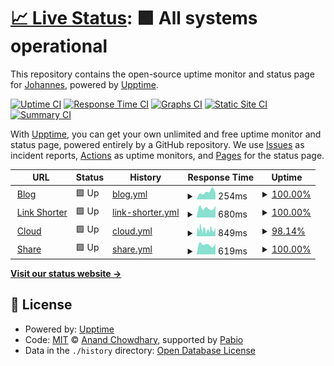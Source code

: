 # [📈 Live Status](https://status.dittrich.pro): <!--live status--> **🟩 All systems operational**

This repository contains the open-source uptime monitor and status page for [Johannes](dittrich.pro), powered by [Upptime](https://github.com/upptime/upptime).

[![Uptime CI](https://github.com/Jojodicus/upptime/workflows/Uptime%20CI/badge.svg)](https://github.com/Jojodicus/upptime/actions?query=workflow%3A%22Uptime+CI%22)
[![Response Time CI](https://github.com/Jojodicus/upptime/workflows/Response%20Time%20CI/badge.svg)](https://github.com/Jojodicus/upptime/actions?query=workflow%3A%22Response+Time+CI%22)
[![Graphs CI](https://github.com/Jojodicus/upptime/workflows/Graphs%20CI/badge.svg)](https://github.com/Jojodicus/upptime/actions?query=workflow%3A%22Graphs+CI%22)
[![Static Site CI](https://github.com/Jojodicus/upptime/workflows/Static%20Site%20CI/badge.svg)](https://github.com/Jojodicus/upptime/actions?query=workflow%3A%22Static+Site+CI%22)
[![Summary CI](https://github.com/Jojodicus/upptime/workflows/Summary%20CI/badge.svg)](https://github.com/Jojodicus/upptime/actions?query=workflow%3A%22Summary+CI%22)

With [Upptime](https://upptime.js.org), you can get your own unlimited and free uptime monitor and status page, powered entirely by a GitHub repository. We use [Issues](https://github.com/Jojodicus/upptime/issues) as incident reports, [Actions](https://github.com/Jojodicus/upptime/actions) as uptime monitors, and [Pages](https://status.dittrich.pro) for the status page.

<!--start: status pages-->
<!-- This summary is generated by Upptime (https://github.com/upptime/upptime) -->
<!-- Do not edit this manually, your changes will be overwritten -->
<!-- prettier-ignore -->
| URL | Status | History | Response Time | Uptime |
| --- | ------ | ------- | ------------- | ------ |
| <img alt="" src="https://icons.duckduckgo.com/ip3/dittrich.pro.ico" height="13"> [Blog](https://dittrich.pro) | 🟩 Up | [blog.yml](https://github.com/Jojodicus/upptime/commits/HEAD/history/blog.yml) | <details><summary><img alt="Response time graph" src="./graphs/blog/response-time-week.png" height="20"> 254ms</summary><br><a href="https://status.dittrich.pro/history/blog"><img alt="Response time 289" src="https://img.shields.io/endpoint?url=https%3A%2F%2Fraw.githubusercontent.com%2FJojodicus%2Fupptime%2FHEAD%2Fapi%2Fblog%2Fresponse-time.json"></a><br><a href="https://status.dittrich.pro/history/blog"><img alt="24-hour response time 218" src="https://img.shields.io/endpoint?url=https%3A%2F%2Fraw.githubusercontent.com%2FJojodicus%2Fupptime%2FHEAD%2Fapi%2Fblog%2Fresponse-time-day.json"></a><br><a href="https://status.dittrich.pro/history/blog"><img alt="7-day response time 254" src="https://img.shields.io/endpoint?url=https%3A%2F%2Fraw.githubusercontent.com%2FJojodicus%2Fupptime%2FHEAD%2Fapi%2Fblog%2Fresponse-time-week.json"></a><br><a href="https://status.dittrich.pro/history/blog"><img alt="30-day response time 357" src="https://img.shields.io/endpoint?url=https%3A%2F%2Fraw.githubusercontent.com%2FJojodicus%2Fupptime%2FHEAD%2Fapi%2Fblog%2Fresponse-time-month.json"></a><br><a href="https://status.dittrich.pro/history/blog"><img alt="1-year response time 289" src="https://img.shields.io/endpoint?url=https%3A%2F%2Fraw.githubusercontent.com%2FJojodicus%2Fupptime%2FHEAD%2Fapi%2Fblog%2Fresponse-time-year.json"></a></details> | <details><summary><a href="https://status.dittrich.pro/history/blog">100.00%</a></summary><a href="https://status.dittrich.pro/history/blog"><img alt="All-time uptime 99.99%" src="https://img.shields.io/endpoint?url=https%3A%2F%2Fraw.githubusercontent.com%2FJojodicus%2Fupptime%2FHEAD%2Fapi%2Fblog%2Fuptime.json"></a><br><a href="https://status.dittrich.pro/history/blog"><img alt="24-hour uptime 100.00%" src="https://img.shields.io/endpoint?url=https%3A%2F%2Fraw.githubusercontent.com%2FJojodicus%2Fupptime%2FHEAD%2Fapi%2Fblog%2Fuptime-day.json"></a><br><a href="https://status.dittrich.pro/history/blog"><img alt="7-day uptime 100.00%" src="https://img.shields.io/endpoint?url=https%3A%2F%2Fraw.githubusercontent.com%2FJojodicus%2Fupptime%2FHEAD%2Fapi%2Fblog%2Fuptime-week.json"></a><br><a href="https://status.dittrich.pro/history/blog"><img alt="30-day uptime 99.93%" src="https://img.shields.io/endpoint?url=https%3A%2F%2Fraw.githubusercontent.com%2FJojodicus%2Fupptime%2FHEAD%2Fapi%2Fblog%2Fuptime-month.json"></a><br><a href="https://status.dittrich.pro/history/blog"><img alt="1-year uptime 99.99%" src="https://img.shields.io/endpoint?url=https%3A%2F%2Fraw.githubusercontent.com%2FJojodicus%2Fupptime%2FHEAD%2Fapi%2Fblog%2Fuptime-year.json"></a></details>
| <img alt="" src="https://icons.duckduckgo.com/ip3/jtd.tf.ico" height="13"> [Link Shorter](https://jtd.tf) | 🟩 Up | [link-shorter.yml](https://github.com/Jojodicus/upptime/commits/HEAD/history/link-shorter.yml) | <details><summary><img alt="Response time graph" src="./graphs/link-shorter/response-time-week.png" height="20"> 680ms</summary><br><a href="https://status.dittrich.pro/history/link-shorter"><img alt="Response time 521" src="https://img.shields.io/endpoint?url=https%3A%2F%2Fraw.githubusercontent.com%2FJojodicus%2Fupptime%2FHEAD%2Fapi%2Flink-shorter%2Fresponse-time.json"></a><br><a href="https://status.dittrich.pro/history/link-shorter"><img alt="24-hour response time 830" src="https://img.shields.io/endpoint?url=https%3A%2F%2Fraw.githubusercontent.com%2FJojodicus%2Fupptime%2FHEAD%2Fapi%2Flink-shorter%2Fresponse-time-day.json"></a><br><a href="https://status.dittrich.pro/history/link-shorter"><img alt="7-day response time 680" src="https://img.shields.io/endpoint?url=https%3A%2F%2Fraw.githubusercontent.com%2FJojodicus%2Fupptime%2FHEAD%2Fapi%2Flink-shorter%2Fresponse-time-week.json"></a><br><a href="https://status.dittrich.pro/history/link-shorter"><img alt="30-day response time 611" src="https://img.shields.io/endpoint?url=https%3A%2F%2Fraw.githubusercontent.com%2FJojodicus%2Fupptime%2FHEAD%2Fapi%2Flink-shorter%2Fresponse-time-month.json"></a><br><a href="https://status.dittrich.pro/history/link-shorter"><img alt="1-year response time 521" src="https://img.shields.io/endpoint?url=https%3A%2F%2Fraw.githubusercontent.com%2FJojodicus%2Fupptime%2FHEAD%2Fapi%2Flink-shorter%2Fresponse-time-year.json"></a></details> | <details><summary><a href="https://status.dittrich.pro/history/link-shorter">100.00%</a></summary><a href="https://status.dittrich.pro/history/link-shorter"><img alt="All-time uptime 100.00%" src="https://img.shields.io/endpoint?url=https%3A%2F%2Fraw.githubusercontent.com%2FJojodicus%2Fupptime%2FHEAD%2Fapi%2Flink-shorter%2Fuptime.json"></a><br><a href="https://status.dittrich.pro/history/link-shorter"><img alt="24-hour uptime 100.00%" src="https://img.shields.io/endpoint?url=https%3A%2F%2Fraw.githubusercontent.com%2FJojodicus%2Fupptime%2FHEAD%2Fapi%2Flink-shorter%2Fuptime-day.json"></a><br><a href="https://status.dittrich.pro/history/link-shorter"><img alt="7-day uptime 100.00%" src="https://img.shields.io/endpoint?url=https%3A%2F%2Fraw.githubusercontent.com%2FJojodicus%2Fupptime%2FHEAD%2Fapi%2Flink-shorter%2Fuptime-week.json"></a><br><a href="https://status.dittrich.pro/history/link-shorter"><img alt="30-day uptime 100.00%" src="https://img.shields.io/endpoint?url=https%3A%2F%2Fraw.githubusercontent.com%2FJojodicus%2Fupptime%2FHEAD%2Fapi%2Flink-shorter%2Fuptime-month.json"></a><br><a href="https://status.dittrich.pro/history/link-shorter"><img alt="1-year uptime 100.00%" src="https://img.shields.io/endpoint?url=https%3A%2F%2Fraw.githubusercontent.com%2FJojodicus%2Fupptime%2FHEAD%2Fapi%2Flink-shorter%2Fuptime-year.json"></a></details>
| <img alt="" src="https://icons.duckduckgo.com/ip3/cloud.dittrich.pro.ico" height="13"> [Cloud](https://cloud.dittrich.pro) | 🟩 Up | [cloud.yml](https://github.com/Jojodicus/upptime/commits/HEAD/history/cloud.yml) | <details><summary><img alt="Response time graph" src="./graphs/cloud/response-time-week.png" height="20"> 849ms</summary><br><a href="https://status.dittrich.pro/history/cloud"><img alt="Response time 1015" src="https://img.shields.io/endpoint?url=https%3A%2F%2Fraw.githubusercontent.com%2FJojodicus%2Fupptime%2FHEAD%2Fapi%2Fcloud%2Fresponse-time.json"></a><br><a href="https://status.dittrich.pro/history/cloud"><img alt="24-hour response time 907" src="https://img.shields.io/endpoint?url=https%3A%2F%2Fraw.githubusercontent.com%2FJojodicus%2Fupptime%2FHEAD%2Fapi%2Fcloud%2Fresponse-time-day.json"></a><br><a href="https://status.dittrich.pro/history/cloud"><img alt="7-day response time 849" src="https://img.shields.io/endpoint?url=https%3A%2F%2Fraw.githubusercontent.com%2FJojodicus%2Fupptime%2FHEAD%2Fapi%2Fcloud%2Fresponse-time-week.json"></a><br><a href="https://status.dittrich.pro/history/cloud"><img alt="30-day response time 1094" src="https://img.shields.io/endpoint?url=https%3A%2F%2Fraw.githubusercontent.com%2FJojodicus%2Fupptime%2FHEAD%2Fapi%2Fcloud%2Fresponse-time-month.json"></a><br><a href="https://status.dittrich.pro/history/cloud"><img alt="1-year response time 1015" src="https://img.shields.io/endpoint?url=https%3A%2F%2Fraw.githubusercontent.com%2FJojodicus%2Fupptime%2FHEAD%2Fapi%2Fcloud%2Fresponse-time-year.json"></a></details> | <details><summary><a href="https://status.dittrich.pro/history/cloud">98.14%</a></summary><a href="https://status.dittrich.pro/history/cloud"><img alt="All-time uptime 99.35%" src="https://img.shields.io/endpoint?url=https%3A%2F%2Fraw.githubusercontent.com%2FJojodicus%2Fupptime%2FHEAD%2Fapi%2Fcloud%2Fuptime.json"></a><br><a href="https://status.dittrich.pro/history/cloud"><img alt="24-hour uptime 97.29%" src="https://img.shields.io/endpoint?url=https%3A%2F%2Fraw.githubusercontent.com%2FJojodicus%2Fupptime%2FHEAD%2Fapi%2Fcloud%2Fuptime-day.json"></a><br><a href="https://status.dittrich.pro/history/cloud"><img alt="7-day uptime 98.14%" src="https://img.shields.io/endpoint?url=https%3A%2F%2Fraw.githubusercontent.com%2FJojodicus%2Fupptime%2FHEAD%2Fapi%2Fcloud%2Fuptime-week.json"></a><br><a href="https://status.dittrich.pro/history/cloud"><img alt="30-day uptime 98.23%" src="https://img.shields.io/endpoint?url=https%3A%2F%2Fraw.githubusercontent.com%2FJojodicus%2Fupptime%2FHEAD%2Fapi%2Fcloud%2Fuptime-month.json"></a><br><a href="https://status.dittrich.pro/history/cloud"><img alt="1-year uptime 99.35%" src="https://img.shields.io/endpoint?url=https%3A%2F%2Fraw.githubusercontent.com%2FJojodicus%2Fupptime%2FHEAD%2Fapi%2Fcloud%2Fuptime-year.json"></a></details>
| <img alt="" src="https://icons.duckduckgo.com/ip3/share.dittrich.pro.ico" height="13"> [Share](https://share.dittrich.pro) | 🟩 Up | [share.yml](https://github.com/Jojodicus/upptime/commits/HEAD/history/share.yml) | <details><summary><img alt="Response time graph" src="./graphs/share/response-time-week.png" height="20"> 619ms</summary><br><a href="https://status.dittrich.pro/history/share"><img alt="Response time 608" src="https://img.shields.io/endpoint?url=https%3A%2F%2Fraw.githubusercontent.com%2FJojodicus%2Fupptime%2FHEAD%2Fapi%2Fshare%2Fresponse-time.json"></a><br><a href="https://status.dittrich.pro/history/share"><img alt="24-hour response time 662" src="https://img.shields.io/endpoint?url=https%3A%2F%2Fraw.githubusercontent.com%2FJojodicus%2Fupptime%2FHEAD%2Fapi%2Fshare%2Fresponse-time-day.json"></a><br><a href="https://status.dittrich.pro/history/share"><img alt="7-day response time 619" src="https://img.shields.io/endpoint?url=https%3A%2F%2Fraw.githubusercontent.com%2FJojodicus%2Fupptime%2FHEAD%2Fapi%2Fshare%2Fresponse-time-week.json"></a><br><a href="https://status.dittrich.pro/history/share"><img alt="30-day response time 560" src="https://img.shields.io/endpoint?url=https%3A%2F%2Fraw.githubusercontent.com%2FJojodicus%2Fupptime%2FHEAD%2Fapi%2Fshare%2Fresponse-time-month.json"></a><br><a href="https://status.dittrich.pro/history/share"><img alt="1-year response time 608" src="https://img.shields.io/endpoint?url=https%3A%2F%2Fraw.githubusercontent.com%2FJojodicus%2Fupptime%2FHEAD%2Fapi%2Fshare%2Fresponse-time-year.json"></a></details> | <details><summary><a href="https://status.dittrich.pro/history/share">100.00%</a></summary><a href="https://status.dittrich.pro/history/share"><img alt="All-time uptime 100.00%" src="https://img.shields.io/endpoint?url=https%3A%2F%2Fraw.githubusercontent.com%2FJojodicus%2Fupptime%2FHEAD%2Fapi%2Fshare%2Fuptime.json"></a><br><a href="https://status.dittrich.pro/history/share"><img alt="24-hour uptime 100.00%" src="https://img.shields.io/endpoint?url=https%3A%2F%2Fraw.githubusercontent.com%2FJojodicus%2Fupptime%2FHEAD%2Fapi%2Fshare%2Fuptime-day.json"></a><br><a href="https://status.dittrich.pro/history/share"><img alt="7-day uptime 100.00%" src="https://img.shields.io/endpoint?url=https%3A%2F%2Fraw.githubusercontent.com%2FJojodicus%2Fupptime%2FHEAD%2Fapi%2Fshare%2Fuptime-week.json"></a><br><a href="https://status.dittrich.pro/history/share"><img alt="30-day uptime 100.00%" src="https://img.shields.io/endpoint?url=https%3A%2F%2Fraw.githubusercontent.com%2FJojodicus%2Fupptime%2FHEAD%2Fapi%2Fshare%2Fuptime-month.json"></a><br><a href="https://status.dittrich.pro/history/share"><img alt="1-year uptime 100.00%" src="https://img.shields.io/endpoint?url=https%3A%2F%2Fraw.githubusercontent.com%2FJojodicus%2Fupptime%2FHEAD%2Fapi%2Fshare%2Fuptime-year.json"></a></details>

<!--end: status pages-->

[**Visit our status website →**](https://status.dittrich.pro)

## 📄 License

- Powered by: [Upptime](https://github.com/upptime/upptime)
- Code: [MIT](./LICENSE) © [Anand Chowdhary](https://anandchowdhary.com), supported by [Pabio](https://pabio.com)
- Data in the `./history` directory: [Open Database License](https://opendatacommons.org/licenses/odbl/1-0/)
